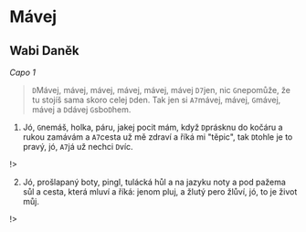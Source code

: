 # Mávej
## Wabi Daněk
*Capo 1*

> `D`Mávej, mávej, mávej, mávej, mávej, mávej `D7`jen,
nic `G`nepomůže, že tu stojíš sama skoro celej `D`den.
Tak jen si `A7`mávej, mávej, `G`mávej, mávej a `D`dávej `G`sbo`D`hem.

1. Jó, `G`nemáš, holka, páru, jakej pocit mám,
když `D`prásknu do kočáru a rukou zamávám
a `A7`cesta už mě zdraví a říká mi "těpic",
tak `D`tohle je to pravý, jó, `A7`já už nechci `D`víc.

!> 

2. Jó, prošlapaný boty, pingl, tulácká hůl
a na jazyku noty a pod pažema sůl
a cesta, která mluví a říká: jenom pluj,
a žlutý pero žlůví, jó, to je život můj.

!> 
